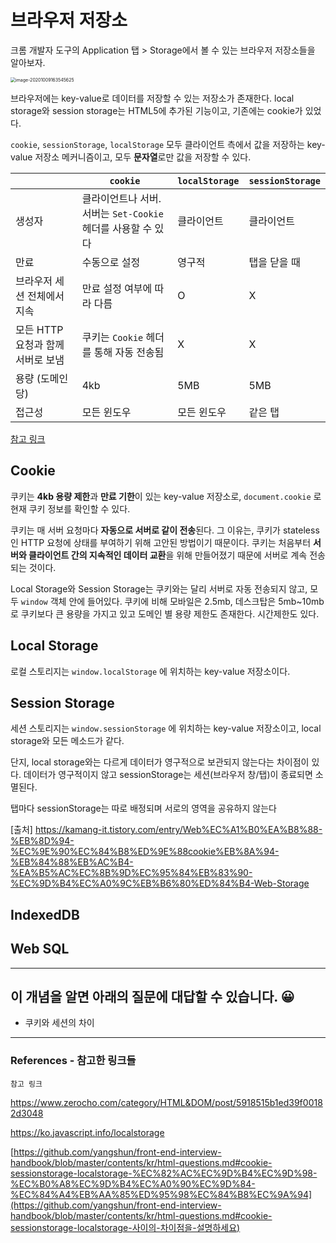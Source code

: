 # 브라우저 저장소

크롬 개발자 도구의 Application 탭 > Storage에서 볼 수 있는 브라우저 저장소들을 알아보자.

<img src="브라우저_저장소.assets/image-20201009163545625.png" alt="image-20201009163545625" style="zoom:50%;" />

브라우저에는 key-value로 데이터를 저장할 수 있는 저장소가 존재한다. local storage와 session storage는 HTML5에 추가된 기능이고, 기존에는 cookie가 있었다.

`cookie`, `sessionStorage`, `localStorage` 모두 클라이언트 측에서 값을 저장하는 key-value 저장소 메커니즘이고, 모두 **문자열**로만 값을 저장할 수 있다.

|                                   | `cookie`                                                     | `localStorage` | `sessionStorage` |
| --------------------------------- | ------------------------------------------------------------ | -------------- | ---------------- |
| 생성자                            | 클라이언트나 서버. 서버는 `Set-Cookie` 헤더를 사용할 수  있다 | 클라이언트     | 클라이언트       |
| 만료                              | 수동으로 설정                                                | 영구적         | 탭을 닫을 때     |
| 브라우저 세션 전체에서 지속       | 만료 설정 여부에 따라 다름                                   | O              | X                |
| 모든 HTTP 요청과 함께 서버로 보냄 | 쿠키는 `Cookie` 헤더를 통해 자동 전송됨                      | X              | X                |
| 용량 (도메인당)                   | 4kb                                                          | 5MB            | 5MB              |
| 접근성                            | 모든 윈도우                                                  | 모든 윈도우    | 같은 탭          |

[참고 링크]([https://github.com/yangshun/front-end-interview-handbook/blob/master/contents/kr/html-questions.md#cookie-sessionstorage-localstorage-%EC%82%AC%EC%9D%B4%EC%9D%98-%EC%B0%A8%EC%9D%B4%EC%A0%90%EC%9D%84-%EC%84%A4%EB%AA%85%ED%95%98%EC%84%B8%EC%9A%94](https://github.com/yangshun/front-end-interview-handbook/blob/master/contents/kr/html-questions.md#cookie-sessionstorage-localstorage-사이의-차이점을-설명하세요))

## Cookie

쿠키는 **4kb 용량 제한**과 **만료 기한**이 있는 key-value 저장소로, `document.cookie` 로 현재 쿠키 정보를 확인할 수 있다.

쿠키는 매 서버 요청마다 **자동으로 서버로 같이 전송**된다. 그 이유는, 쿠키가 stateless인 HTTP 요청에 상태를 부여하기 위해 고안된 방법이기 때문이다. 쿠키는 처음부터 **서버와 클라이언트 간의 지속적인 데이터 교환**을 위해 만들어졌기 때문에 서버로 계속 전송되는 것이다.

Local Storage와 Session Storage는 쿠키와는 달리 서버로 자동 전송되지 않고, 모두 `window` 객체 안에 들어있다. 쿠키에 비해 모바일은 2.5mb, 데스크탑은 5mb~10mb로 쿠키보다 큰 용량을 가지고 있고 도메인 별 용량 제한도 존재한다. 시간제한도 있다.

## Local Storage

로컬 스토리지는 `window.localStorage` 에 위치하는 key-value 저장소이다.

## Session Storage

세션 스토리지는 `window.sessionStorage` 에 위치하는 key-value 저장소이고, local storage와 모든 메소드가 같다. 

단지, local storage와는 다르게 데이터가 영구적으로 보관되지 않는다는 차이점이 있다. 데이터가 영구적이지 않고 sessionStorage는 세션(브라우저 창/탭)이 종료되면 소멸된다.

탭마다 sessionStorage는 따로 배정되며 서로의 영역을 공유하지 않는다

[출처] https://kamang-it.tistory.com/entry/Web%EC%A1%B0%EA%B8%88-%EB%8D%94-%EC%9E%90%EC%84%B8%ED%9E%88cookie%EB%8A%94-%EB%84%88%EB%AC%B4-%EA%B5%AC%EC%8B%9D%EC%95%84%EB%83%90-%EC%9D%B4%EC%A0%9C%EB%B6%80%ED%84%B4-Web-Storage

## IndexedDB



## Web SQL



---
## 이 개념을 알면 아래의 질문에 대답할 수 있습니다. 😀
- 쿠키와 세션의 차이

---

### References - 참고한 링크들

`참고 링크`

https://www.zerocho.com/category/HTML&DOM/post/5918515b1ed39f00182d3048

https://ko.javascript.info/localstorage

[https://github.com/yangshun/front-end-interview-handbook/blob/master/contents/kr/html-questions.md#cookie-sessionstorage-localstorage-%EC%82%AC%EC%9D%B4%EC%9D%98-%EC%B0%A8%EC%9D%B4%EC%A0%90%EC%9D%84-%EC%84%A4%EB%AA%85%ED%95%98%EC%84%B8%EC%9A%94](https://github.com/yangshun/front-end-interview-handbook/blob/master/contents/kr/html-questions.md#cookie-sessionstorage-localstorage-사이의-차이점을-설명하세요)